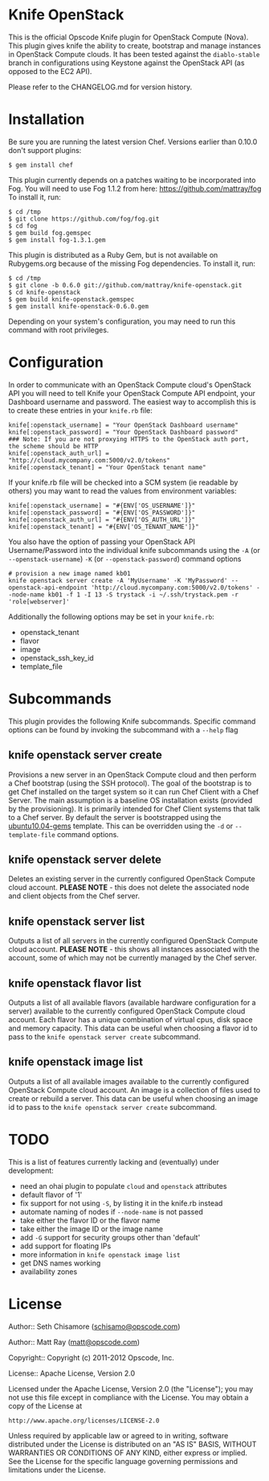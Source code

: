 Knife OpenStack
===============

This is the official Opscode Knife plugin for OpenStack Compute (Nova). This plugin gives knife the ability to create, bootstrap and manage instances in OpenStack Compute clouds. It has been tested against the `diablo-stable` branch in configurations using Keystone against the OpenStack API (as opposed to the EC2 API).

Please refer to the CHANGELOG.md for version history.

# Installation #

Be sure you are running the latest version Chef. Versions earlier than 0.10.0 don't support plugins:

    $ gem install chef

This plugin currently depends on a patches waiting to be incorporated into Fog. You will need to use Fog 1.1.2 from here: https://github.com/mattray/fog To install it, run:

    $ cd /tmp
    $ git clone https://github.com/fog/fog.git
    $ cd fog
    $ gem build fog.gemspec
    $ gem install fog-1.3.1.gem

This plugin is distributed as a Ruby Gem, but is not available on Rubygems.org because of the missing Fog dependencies. To install it, run:

    $ cd /tmp
    $ git clone -b 0.6.0 git://github.com/mattray/knife-openstack.git
    $ cd knife-openstack
    $ gem build knife-openstack.gemspec
    $ gem install knife-openstack-0.6.0.gem

Depending on your system's configuration, you may need to run this command with root privileges.

# Configuration #

In order to communicate with an OpenStack Compute cloud's OpenStack API you will need to tell Knife your OpenStack Compute API endpoint, your Dashboard username and password. The easiest way to accomplish this is to create these entries in your `knife.rb` file:

    knife[:openstack_username] = "Your OpenStack Dashboard username"
    knife[:openstack_password] = "Your OpenStack Dashboard password"
    ### Note: If you are not proxying HTTPS to the OpenStack auth port, the scheme should be HTTP
    knife[:openstack_auth_url] = "http://cloud.mycompany.com:5000/v2.0/tokens"
    knife[:openstack_tenant] = "Your OpenStack tenant name"

If your knife.rb file will be checked into a SCM system (ie readable by others) you may want to read the values from environment variables:

    knife[:openstack_username] = "#{ENV['OS_USERNAME']}"
    knife[:openstack_password] = "#{ENV['OS_PASSWORD']}"
    knife[:openstack_auth_url] = "#{ENV['OS_AUTH_URL']}"
    knife[:openstack_tenant] = "#{ENV['OS_TENANT_NAME']}"

You also have the option of passing your OpenStack API Username/Password into the individual knife subcommands using the `-A` (or `--openstack-username`) `-K` (or `--openstack-password`) command options

    # provision a new image named kb01
    knife openstack server create -A 'MyUsername' -K 'MyPassword' --openstack-api-endpoint 'http://cloud.mycompany.com:5000/v2.0/tokens' --node-name kb01 -f 1 -I 13 -S trystack -i ~/.ssh/trystack.pem -r 'role[webserver]'

Additionally the following options may be set in your `knife.rb`:

* openstack_tenant
* flavor
* image
* openstack_ssh_key_id
* template_file

# Subcommands #

This plugin provides the following Knife subcommands. Specific command options can be found by invoking the subcommand with a `--help` flag

knife openstack server create
-----------------------------

Provisions a new server in an OpenStack Compute cloud and then perform a Chef bootstrap (using the SSH protocol). The goal of the bootstrap is to get Chef installed on the target system so it can run Chef Client with a Chef Server. The main assumption is a baseline OS installation exists (provided by the provisioning). It is primarily intended for Chef Client systems that talk to a Chef server. By default the server is bootstrapped using the [ubuntu10.04-gems](https://github.com/opscode/chef/blob/master/chef/lib/chef/knife/bootstrap/ubuntu10.04-gems.erb) template. This can be overridden using the `-d` or `--template-file` command options.

knife openstack server delete
-----------------------------

Deletes an existing server in the currently configured OpenStack Compute cloud account. <b>PLEASE NOTE</b> - this does not delete the associated node and client objects from the Chef server.

knife openstack server list
---------------------------

Outputs a list of all servers in the currently configured OpenStack Compute cloud account. <b>PLEASE NOTE</b> - this shows all instances associated with the account, some of which may not be currently managed by the Chef server.

knife openstack flavor list
---------------------------

Outputs a list of all available flavors (available hardware configuration for a server) available to the currently configured OpenStack Compute cloud account. Each flavor has a unique combination of virtual cpus, disk space and memory capacity. This data can be useful when choosing a flavor id to pass to the `knife openstack server create` subcommand.

knife openstack image list
--------------------------

Outputs a list of all available images available to the currently configured OpenStack Compute cloud account. An image is a collection of files used to create or rebuild a server. This data can be useful when choosing an image id to pass to the `knife openstack server create` subcommand.

# TODO #

This is a list of features currently lacking and (eventually) under development:

* need an ohai plugin to populate `cloud` and `openstack` attributes
* default flavor of '1'
* fix support for not using `-S`, by listing it in the knife.rb instead
* automate naming of nodes if `--node-name` is not passed
* take either the flavor ID or the flavor name
* take either the image ID or the image name
* add `-G` support for security groups other than 'default'
* add support for floating IPs
* more information in `knife openstack image list`
* get DNS names working
* availability zones

# License #

Author:: Seth Chisamore (<schisamo@opscode.com>)

Author:: Matt Ray (<matt@opscode.com>)

Copyright:: Copyright (c) 2011-2012 Opscode, Inc.

License:: Apache License, Version 2.0

Licensed under the Apache License, Version 2.0 (the "License");
you may not use this file except in compliance with the License.
You may obtain a copy of the License at

    http://www.apache.org/licenses/LICENSE-2.0

Unless required by applicable law or agreed to in writing, software
distributed under the License is distributed on an "AS IS" BASIS,
WITHOUT WARRANTIES OR CONDITIONS OF ANY KIND, either express or implied.
See the License for the specific language governing permissions and
limitations under the License.
